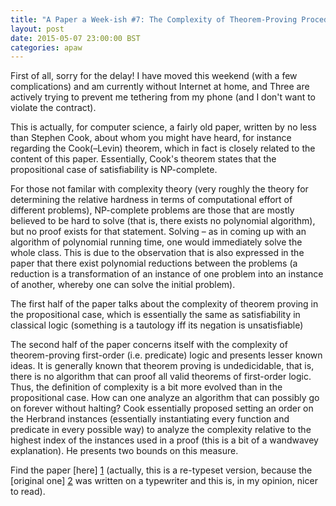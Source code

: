 ```yaml
---
title: "A Paper a Week-ish #7: The Complexity of Theorem-Proving Procedures"
layout: post
date: 2015-05-07 23:00:00 BST
categories: apaw
---
```

First of all, sorry for the delay! I have moved this weekend (with a few complications) and am currently without Internet at home, and Three are actively trying to prevent me tethering from my phone (and I don't want to violate the contract).

This is actually, for computer science, a fairly old paper, written by no less than Stephen Cook, about whom you might have heard, for instance regarding the Cook(–Levin) theorem, which in fact is closely related to the content of this paper. Essentially, Cook's theorem states that the propositional case of satisfiability is NP-complete.

For those not familar with complexity theory (very roughly the theory for determining the relative hardness in terms of computational effort of different problems), NP-complete problems are those that are mostly believed to be hard to solve (that is, there exists no polynomial algorithm), but no proof exists for that statement. Solving – as in coming up with an algorithm of polynomial running time, one would immediately solve the whole class. This is due to the observation that is also expressed in the paper that there exist polynomial reductions between the problems (a reduction is a transformation of an instance of one problem into an instance of another, whereby one can solve the initial problem).

The first half of the paper talks about the complexity of theorem proving in the propositional case, which is essentially the same as satisfiability in classical logic (something is a tautology iff its negation is unsatisfiable)

The second half of the paper concerns itself with the complexity of theorem-proving first-order (i.e. predicate) logic and presents lesser known ideas. It is generally known that theorem proving is undedicidable, that is, there is no algorithm that can proof all valid theorems of first-order logic. Thus, the definition of complexity is a bit more evolved than in the propositional case. How can one analyze an algorithm that can possibly go on forever without halting? Cook essentially proposed setting an order on the Herbrand instances (essentially instantiating every function and predicate in every possible way) to analyze the complexity relative to the highest index of the instances used in a proof (this is a bit of a wandwavey explanation). He presents two bounds on this measure.

Find the paper [here] [1] (actually, this is a re-typeset version, because the [original one] [2] was written on a typewriter and this is, in my opinion, nicer to read).

[1]: http://www.chell.co.uk/media/product/_master/1/files/cook_complexity_of_theorem_proving_procedures_19711.pdf "Paper"
[2]: https://www.cs.toronto.edu/~sacook/homepage/1971.pdf "Original Paper"
